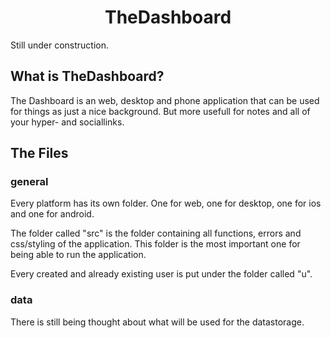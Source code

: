 # <h1 align="center">TheDashboard</h1>
<p>
  Still under construction.
</p>

## What is TheDashboard?
<p>
  The Dashboard is an web, desktop and phone application that can be used for things as just a nice background. But more usefull for notes and all of your hyper- and sociallinks.
</p>

## The Files
<h3>general</h3>
<p>
  Every platform has its own folder. One for web, one for desktop, one for ios and one for android.
</p>
<p>
  The folder called "src" is the folder containing all functions, errors and css/styling of the application. This folder is the most important one for being able to run the application.
</p>
<p>
  Every created and already existing user is put under the folder called "u".
</p>

<h3>data</h3>
<p>
  There is still being thought about what will be used for the datastorage.
</p>
